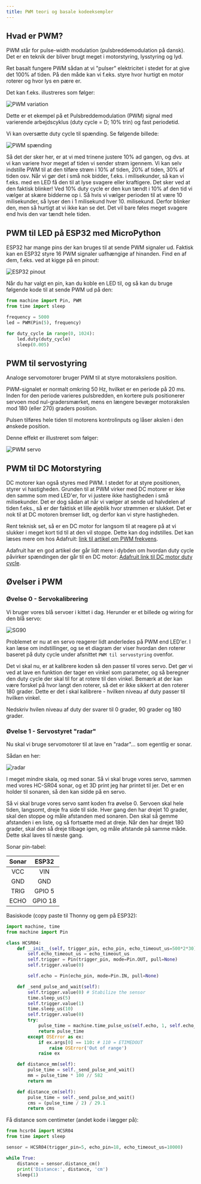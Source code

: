 ```yaml
---
title: PWM teori og basale kodeeksempler
---
```


## Hvad er PWM?

PWM står for pulse-width modulation (pulsbreddemodulation på dansk). Det er en teknik der bliver brugt meget i motorstyring, lysstyring og lyd. 

Ret basalt fungere PWM sådan at vi "pulser" elektricitet i stedet for at give det 100% af tiden. På den måde kan vi f.eks. styre hvor hurtigt en motor roterer og hvor lys en pære er. 

Det kan f.eks. illustreres som følger:

![PWM variation](https://upload.wikimedia.org/wikipedia/commons/0/02/PWM_duty_cycle_with_label.gif)

Dette er et ekempel på et Pulsbreddemodulation (PWM) signal med varierende arbejdscyklus (duty cycle = D; 10% trin) og fast periodetid.

Vi kan oversætte duty cycle til spænding. Se følgende billede:

![PWM spænding](images/duty_cycle.jpg)

Så det der sker her, er at vi med trinene justere 10% ad gangen, og dvs. at vi kan variere hvor meget af tiden vi sender strøm igennem. Vi kan selv indstille PWM til at den tilføre strøm i 10% af tiden, 20% af tiden, 30% af tiden osv. Når vi gør det i små nok bidder, f.eks. i milisekunder, så kan vi f.eks. med en LED få den til at lyse svagere eller kraftigere. Det sker ved at den faktisk blinker! Ved 10% duty cycle er den kun tændt i 10% af den tid vi vælger at skære bidderne op i. Så hvis vi vælger perioden til at være 10 milisekunder, så lyser den i 1 milisekund hver 10. milisekund. Derfor blinker den, men så hurtigt at vi ikke kan se det. Det vil bare føles meget svagere end hvis den var tændt hele tiden.

## PWM til LED på ESP32 med MicroPython

ESP32 har mange pins der kan bruges til at sende PWM signaler ud. Faktisk kan en ESP32 styre 16 PWM signaler uafhængige af hinanden. Find en af dem, f.eks. ved at kigge på en pinout:

![ESP32 pinout](https://docs.espressif.com/projects/esp-idf/en/latest/esp32/_images/esp32-devkitC-v4-pinout.png)

Når du har valgt en pin, kan du koble en LED til, og så kan du bruge følgende kode til at sende PWM ud på den:

```python
from machine import Pin, PWM
from time import sleep

frequency = 5000
led = PWM(Pin(5), frequency)

for duty_cycle in range(0, 1024):
    led.duty(duty_cycle)
    sleep(0.005)
```

## PWM til servostyring

Analoge servomotorer bruger PWM til at styre motorakslens position. 

PWM-signalet er normalt omkring 50 Hz, hvilket er en periode på 20 ms. Inden for den periode varieres pulsbredden, en kortere puls positionerer servoen mod nul-gradersmærket, mens en længere bevæger motorakslen mod 180 (eller 270) graders position.

Pulsen tilføres hele tiden til motorens kontrolinputs og låser akslen i den ønskede position.

Denne effekt er illustreret som følger:

![PWM servo](https://www.meccanismocomplesso.org/wp-content/uploads/2020/08/Arduino-PWM-duty-cycle-angolo-del-servo-motore.jpg)

## PWM til DC Motorstyring

DC motorer kan også styres med PWM. I stedet for at styre positionen, styrer vi hastigheden. Grunden til at PWM virker med DC motorer er ikke den samme som med LED'er, for vi justere ikke hastigheden i små milisekunder. Det er dog sådan at når vi vælger at sende ud halvdelen af tiden f.eks., så er der faktisk et lille øjeblik hvor strømmen er slukket. Det er nok til at DC motoren bremser lidt, og derfor kan vi styre hastigheden. 

Rent teknisk set, så er en DC motor for langsom til at reagere på at vi slukker i meget kort tid til at den vil stoppe. Dette kan dog indstilles. Det kan læses mere om hos Adafruit: [link til artikel om PWM frekvens](https://learn.adafruit.com/improve-brushed-dc-motor-performance/pwm-frequency).

Adafruit har en god artikel der går lidt mere i dybden om hvordan duty cycle påvirker spændingen der går til en DC motor: [Adafruit link til DC motor duty cycle](https://learn.adafruit.com/improve-brushed-dc-motor-performance/duty-cycle).

## Øvelser i PWM 

### Øvelse 0 - Servokalibrering

Vi bruger vores blå servoer i kittet i dag. Herunder er et billede og wiring for den blå servo:

![SG90](images/th.jpeg)

Problemet er nu at en servo reagerer lidt anderledes på PWM end LED'er. I kan læse om indstillinger, og se et diagram der viser hvordan den roterer baseret på duty cycle under afsnittet `PWM til servostyring` ovenfor.

Det vi skal nu, er at kalibrere koden så den passer til vores servo. Det gør vi ved at lave en funktion der tager en vinkel som parameter, og så beregner den duty cycle der skal til for at rotere til den vinkel. Bemærk at der kan være forskel på hvor langt den roterer, så det er ikke sikkert at den roterer 180 grader. Dette er det i skal kalibrere - hvilken niveau af duty passer til hvilken vinkel.

Nedskriv hvilen niveau af duty der svarer til 0 grader, 90 grader og 180 grader.

### Øvelse 1 - Servostyret "radar"

Nu skal vi bruge servomotorer til at lave en "radar"... som egentlig er sonar.

Sådan en her:

![radar](images/Radar.jpg)

I meget mindre skala, og med sonar. Så vi skal bruge vores servo, sammen med vores HC-SR04 sonar, og et 3D print jeg har printet til jer. Det er en holder til sonaren, så den kan sidde på en servo.

Så vi skal bruge vores servo samt koden fra øvelse 0. Servoen skal hele tiden, langsomt, dreje fra side til side. Hver gang den har drejet 10 grader, skal den stoppe og måle afstanden med sonaren. Den skal så gemme afstanden i en liste, og så fortsætte med at dreje. Når den har drejet 180 grader, skal den så dreje tilbage igen, og måle afstande på samme måde. Dette skal laves til næste gang.

Sonar pin-tabel:

|Sonar | ESP32|
|:---:|:---:|
|VCC|VIN|
|GND|GND|
|TRIG|GPIO 5|
|ECHO|GPIO 18|

Basiskode (copy paste til Thonny og gem på ESP32):

```python
import machine, time
from machine import Pin

class HCSR04:
    def __init__(self, trigger_pin, echo_pin, echo_timeout_us=500*2*30):
        self.echo_timeout_us = echo_timeout_us
        self.trigger = Pin(trigger_pin, mode=Pin.OUT, pull=None)
        self.trigger.value(0)

        self.echo = Pin(echo_pin, mode=Pin.IN, pull=None)

    def _send_pulse_and_wait(self):
        self.trigger.value(0) # Stabilize the sensor
        time.sleep_us(5)
        self.trigger.value(1)
        time.sleep_us(10)
        self.trigger.value(0)
        try:
            pulse_time = machine.time_pulse_us(self.echo, 1, self.echo_timeout_us)
            return pulse_time
        except OSError as ex:
            if ex.args[0] == 110: # 110 = ETIMEDOUT
                raise OSError('Out of range')
            raise ex

    def distance_mm(self):
        pulse_time = self._send_pulse_and_wait()
        mm = pulse_time * 100 // 582
        return mm

    def distance_cm(self):
        pulse_time = self._send_pulse_and_wait()
        cms = (pulse_time / 2) / 29.1
        return cms
```

Få distance som centimeter (andet kode i lægger på):

```python
from hcsr04 import HCSR04
from time import sleep

sensor = HCSR04(trigger_pin=5, echo_pin=18, echo_timeout_us=10000)

while True:
    distance = sensor.distance_cm()
    print('Distance:', distance, 'cm')
    sleep(1)
```
